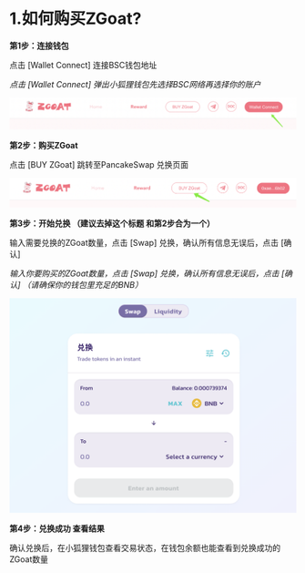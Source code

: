 # 1.如何购买ZGoat?

**第1步：连接钱包**

点击 \[Wallet Connect\] 连接BSC钱包地址

_点击 \[Wallet Connect\] 弹出小狐狸钱包先选择BSC网络再选择你的账户_

![](../../.gitbook/assets/ru-he-gou-mai-zgoat1.png)

**第2步：购买ZGoat**

点击 \[BUY ZGoat\] 跳转至PancakeSwap 兑换页面

![](../../.gitbook/assets/ru-he-gou-mai-zgoat2.png)

**第3步：开始兑换 （建议去掉这个标题 和第2步合为一个）**

输入需要兑换的ZGoat数量，点击 \[Swap\] 兑换，确认所有信息无误后，点击 \[确认\]

_输入你要购买的ZGoat数量，点击 \[Swap\] 兑换，确认所有信息无误后，点击 \[确认\]  （请确保你的钱包里充足的BNB）_

![](../../.gitbook/assets/ru-he-gou-mai-zgoat3.png)

**第4步：兑换成功  查看结果**

确认兑换后，在小狐狸钱包查看交易状态，在钱包余额也能查看到兑换成功的ZGoat数量




